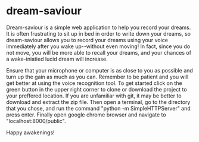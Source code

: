# dream-saviour

  Dream-saviour is a simple web application to help you record your dreams. It is often frustrating to sit up in bed in order to write down your dreams, so dream-saviour allows you to record your dreams using your voice immediately after you wake up--without even moving! In fact, since you do not move, you will be more able to recall your dreams, and your chances of a wake-iniatied lucid dream will increase. 

  Ensure that your microphone or computer is as close to you as possible and turn up the gain as much as you can. Remember to be patient and you will get better at using the voice recognition tool. To get started  click on the green button in the upper right corner to clone or download the project to your preffered location. If you are unfamiliar with git, it may be better to download and extract the zip file. Then open a terminal, go to the directory that you chose, and run the command "python -m SimpleHTTPServer" and press enter. Finally open google chrome browser and navigate to "localhost:8000/public". 

Happy awakenings! 


